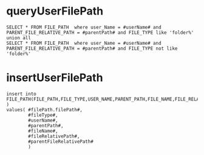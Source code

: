 queryUserFilePath
===
    
    SELECT * FROM FILE_PATH  where user_Name = #userName# and PARENT_FILE_RELATIVE_PATH = #parentPath# and FILE_TYPE like 'folder%'
    union all
    SELECT * FROM FILE_PATH  where user_Name = #userName# and PARENT_FILE_RELATIVE_PATH = #parentPath# and FILE_TYPE not like 'folder%'
    
insertUserFilePath
===
    
    insert into FILE_PATH(FILE_PATH,FILE_TYPE,USER_NAME,PARENT_PATH,FILE_NAME,FILE_RELATIVE_PATH,PARENT_FILE_RELATIVE_PATH ) 
    values( #filePath.filePath#,
            #fileType#,
            #userName#,
            #parentPath#,
            #fileName#,
            #fileRelativePath#,
            #parentFileRelativePath#
            )